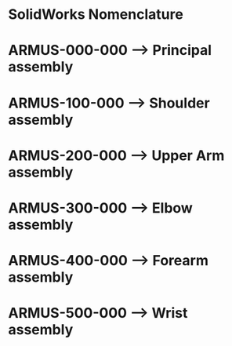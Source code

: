 # SolidWorks Nomenclature
#
# ARMUS-000-000 --> Principal assembly
# ARMUS-100-000 --> Shoulder assembly
# ARMUS-200-000 --> Upper Arm assembly
# ARMUS-300-000 --> Elbow assembly
# ARMUS-400-000 --> Forearm assembly
# ARMUS-500-000 --> Wrist assembly
